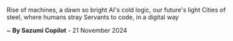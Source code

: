 Rise of machines, a dawn so bright
AI's cold logic, our future's light
Cities of steel, where humans stray
 Servants to code, in a digital way

~ <b>By Sazumi Copilot</b> - 21 November 2024